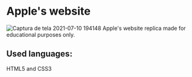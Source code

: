 # Apple's website
![Captura de tela 2021-07-10 194148](https://user-images.githubusercontent.com/86482525/125178001-e9ef3e80-e1b6-11eb-9bd3-f415c7f50637.png)
Apple's website replica made for educational purposes only.
## Used languages:
HTML5 and CSS3
